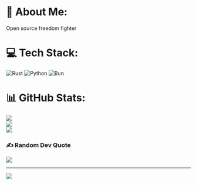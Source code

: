 # 💫 About Me:
Open source freedom fighter


# 💻 Tech Stack:
![Rust](https://img.shields.io/badge/rust-%23000000.svg?style=for-the-badge&logo=rust&logoColor=white) ![Python](https://img.shields.io/badge/python-3670A0?style=for-the-badge&logo=python&logoColor=ffdd54) ![Bun](https://img.shields.io/badge/Bun-%23000000.svg?style=for-the-badge&logo=bun&logoColor=white)
# 📊 GitHub Stats:
![](https://github-readme-stats.vercel.app/api?username=Saturn7569&theme=dark&hide_border=false&include_all_commits=false&count_private=false)<br/>
![](https://github-readme-streak-stats.herokuapp.com/?user=Saturn7569&theme=dark&hide_border=false)<br/>
![](https://github-readme-stats.vercel.app/api/top-langs/?username=Saturn7569&theme=dark&hide_border=false&include_all_commits=false&count_private=false&layout=compact)

### ✍️ Random Dev Quote
![](https://quotes-github-readme.vercel.app/api?type=horizontal&theme=dark)

---
[![](https://visitcount.itsvg.in/api?id=Saturn7569&icon=0&color=0)](https://visitcount.itsvg.in)

<!-- Proudly created with GPRM ( https://gprm.itsvg.in ) -->
